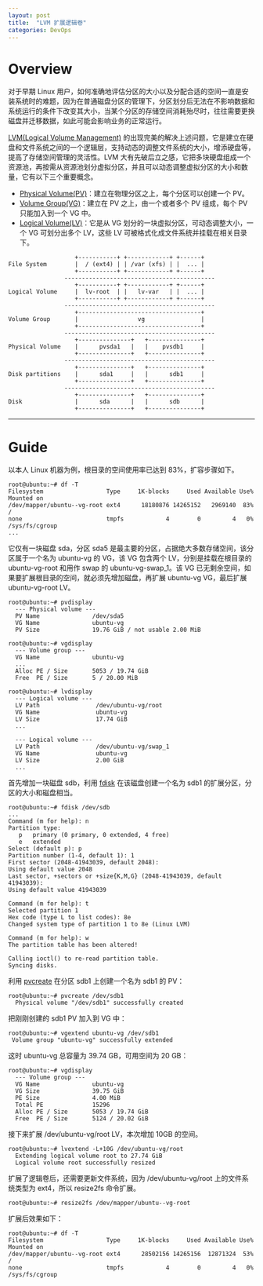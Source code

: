 ```yaml
---
layout: post
title:  "LVM 扩展逻辑卷"
categories: DevOps
---
```


# Overview

对于早期 Linux 用户，如何准确地评估分区的大小以及分配合适的空间一直是安装系统时的难题，因为在普通磁盘分区的管理下，分区划分后无法在不影响数据和系统运行的条件下改变其大小，当某个分区的存储空间消耗殆尽时，往往需要更换磁盘并迁移数据，如此可能会影响业务的正常运行。

[LVM(Logical Volume Management)](https://en.wikipedia.org/wiki/Logical_Volume_Manager_(Linux)) 的出现完美的解决上述问题，它是建立在硬盘和文件系统之间的一个逻辑层，支持动态的调整文件系统的大小，增添硬盘等，提高了存储空间管理的灵活性。LVM 大有先破后立之感，它把多块硬盘组成一个资源池，再按需从资源池划分虚拟分区，并且可以动态调整虚拟分区的大小和数量，它有以下三个重要概念。

- [Physical Volume(PV)](https://www.centos.org/docs/5/html/Cluster_Logical_Volume_Manager/physical_volumes.html)：建立在物理分区之上，每个分区可以创建一个 PV。
- [Volume Group(VG)](https://www.centos.org/docs/5/html/Cluster_Logical_Volume_Manager/volume_group_overview.html)：建立在 PV 之上，由一个或者多个 PV 组成，每个 PV 只能加入到一个 VG 中。
- [Logical Volume(LV)](https://www.centos.org/docs/5/html/Cluster_Logical_Volume_Manager/lv_overview.html)：它是从 VG 划分的一块虚拟分区，可动态调整大小，一个 VG 可划分出多个 LV，这些 LV 可被格式化成文件系统并挂载在相关目录下。

~~~
                   +-----------+ +------------+ +------+
File System        |  / (ext4) | | /var (xfs) | |  ... |
                   +-----------+ +------------+ +------+
                -------------------------------------------
                   +-----------+ +------------+ +------+
Logical Volume     |  lv-root  | |   lv-var   | |  ... |
                   +-----------+ +------------+ +------+
                -------------------------------------------
                   +-----------------------------------+
Volume Group       |                 vg                |
                   +-----------------------------------+
                ------------------------------------------- 
                   +---------------+   +---------------+
Physical Volume    |      pvsda1   |   |    pvsdb1     |
                   +---------------+   +---------------+
                -------------------------------------------
                   +---------------+   +---------------+
Disk partitions    |      sda1     |   |      sdb1     |
                   +---------------+   +---------------+
                -------------------------------------------
                   +---------------+   +---------------+
Disk               |      sda      |   |      sdb      |
                   +---------------+   +---------------+
~~~             

-------------------------

# Guide

以本人 Linux 机器为例，根目录的空间使用率已达到 83%，扩容步骤如下。

~~~ shell
root@ubuntu:~# df -T
Filesystem                  Type     1K-blocks     Used Available Use% Mounted on
/dev/mapper/ubuntu--vg-root ext4      18180876 14265152   2969140  83% /
none                        tmpfs            4        0         4   0% /sys/fs/cgroup
...
~~~

它仅有一块磁盘 sda，分区 sda5 是最主要的分区，占据绝大多数存储空间，该分区属于一个名为 ubuntu-vg 的 VG，该 VG 包含两个 LV，分别是挂载在根目录的 ubuntu-vg-root 和用作 swap 的 ubuntu-vg-swap_1。该 VG 已无剩余空间，如果要扩展根目录的空间，就必须先增加磁盘，再扩展 ubuntu-vg VG，最后扩展 ubuntu-vg-root LV。

~~~ shell
root@ubuntu:~# pvdisplay
  --- Physical volume ---
  PV Name               /dev/sda5
  VG Name               ubuntu-vg
  PV Size               19.76 GiB / not usable 2.00 MiB
  
root@ubuntu:~# vgdisplay
  --- Volume group ---
  VG Name               ubuntu-vg
  ...
  Alloc PE / Size       5053 / 19.74 GiB
  Free  PE / Size       5 / 20.00 MiB

root@ubuntu:~# lvdisplay
  --- Logical volume ---
  LV Path                /dev/ubuntu-vg/root
  VG Name                ubuntu-vg
  LV Size                17.74 GiB
  ...

  --- Logical volume ---
  LV Path                /dev/ubuntu-vg/swap_1
  VG Name                ubuntu-vg
  LV Size                2.00 GiB
  ...
~~~

首先增加一块磁盘 sdb，利用 [fdisk](https://linux.die.net/man/8/fdisk) 在该磁盘创建一个名为 sdb1 的扩展分区，分区的大小和磁盘相当。

~~~ shell
root@ubuntu:~# fdisk /dev/sdb
...
Command (m for help): n
Partition type:
   p   primary (0 primary, 0 extended, 4 free)
   e   extended
Select (default p): p
Partition number (1-4, default 1): 1
First sector (2048-41943039, default 2048):
Using default value 2048
Last sector, +sectors or +size{K,M,G} (2048-41943039, default 41943039):
Using default value 41943039

Command (m for help): t
Selected partition 1
Hex code (type L to list codes): 8e
Changed system type of partition 1 to 8e (Linux LVM)

Command (m for help): w
The partition table has been altered!

Calling ioctl() to re-read partition table.
Syncing disks.
~~~

利用 [pvcreate](https://linux.die.net/man/8/pvcreate) 在分区 sdb1 上创建一个名为 sdb1 的 PV：

~~~ shell
root@ubuntu:~# pvcreate /dev/sdb1
  Physical volume "/dev/sdb1" successfully created
~~~ 

把刚刚创建的 sdb1 PV 加入到 VG 中：

~~~ shell
root@ubuntu:~# vgextend ubuntu-vg /dev/sdb1
 Volume group "ubuntu-vg" successfully extended
~~~

这时 ubuntu-vg 总容量为 39.74 GB，可用空间为 20 GB：

~~~ shell
root@ubuntu:~# vgdisplay
  --- Volume group ---
  VG Name               ubuntu-vg
  VG Size               39.75 GiB
  PE Size               4.00 MiB
  Total PE              15296
  Alloc PE / Size       5053 / 19.74 GiB
  Free  PE / Size       5124 / 20.02 GiB
~~~

接下来扩展 /dev/ubuntu-vg/root LV，本次增加 10GB 的空间。

~~~ shell
root@ubuntu:~# lvextend -L+10G /dev/ubuntu-vg/root
  Extending logical volume root to 27.74 GiB
  Logical volume root successfully resized
~~~

扩展了逻辑卷后，还需要更新文件系统，因为 /dev/ubuntu-vg/root 上的文件系统类型为 ext4，所以 resize2fs 命令扩展。

~~~ shell
root@ubuntu:~# resize2fs /dev/mapper/ubuntu--vg-root
~~~

扩展后效果如下：

~~~ shell
root@ubuntu:~# df -T
Filesystem                  Type     1K-blocks     Used Available Use% Mounted on
/dev/mapper/ubuntu--vg-root ext4      28502156 14265156  12871324  53% /
none                        tmpfs            4        0         4   0% /sys/fs/cgroup
~~~
